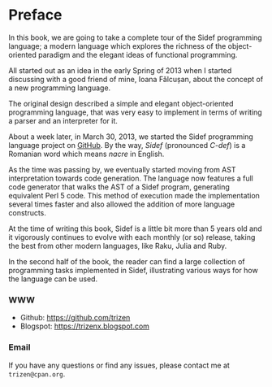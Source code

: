 # Preface

In this book, we are going to take a complete tour of the Sidef programming language; a modern language which explores the richness of the object-oriented paradigm and the elegant ideas of functional programming.

All started out as an idea in the early Spring of 2013 when I started discussing with a good friend of mine, Ioana Fălcușan, about the concept of a new programming language.

The original design described a simple and elegant object-oriented programming language, that was very easy to implement in terms of writing a parser and an interpreter for it.

About a week later, in March 30, 2013, we started the Sidef programming language project on [GitHub](https://github.com/trizen/sidef). By the way, *Sidef* (pronounced *C-def*) is a Romanian word which means *nacre* in English.

As the time was passing by, we eventually started moving from AST interpretation towards code generation. The language now features a full code generator that walks the AST of a Sidef program, generating equivalent Perl 5 code. This method of execution made the implementation several times faster and also allowed the addition of more language constructs.

At the time of writing this book, Sidef is a little bit more than 5 years old and it vigorously continues to evolve with each monthly (or so) release, taking the best from other modern languages, like Raku, Julia and Ruby.

In the second half of the book, the reader can find a large collection of programming tasks implemented in Sidef, illustrating various ways for how the language can be used.

### WWW

* Github: https://github.com/trizen
* Blogspot: https://trizenx.blogspot.com

### Email

If you have any questions or find any issues, please contact me at `trizen@cpan.org`.
